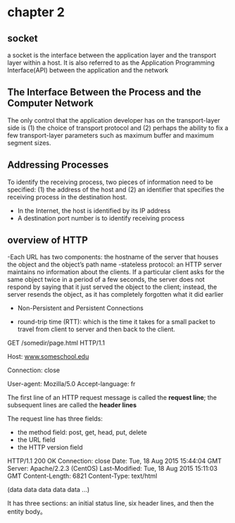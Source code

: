 # chapter 2 

## socket
a socket is the interface between the application layer and the transport layer within a host. It is also referred to as the Application Programming Interface(API) between the application and the network

## The Interface Between the Process and the Computer Network
The only control that the application developer has on the transport-layer side is (1) the choice of transport protocol and (2) perhaps the ability to fix a few transport-layer parameters such as maximum buffer and maximum
segment sizes.

## Addressing Processes
To identify the receiving process, two pieces of information need to be specified: (1) the address of the host and (2) an identifier that specifies the receiving process in the destination host.

- In the Internet, the host is identified by its IP address
- A destination port number is to identify receiving process

## overview of HTTP

-Each URL has two components: the hostname of the server that houses the object and the object’s path name
-stateless protocol: an HTTP server maintains no information about the clients. If a particular client asks for the same object twice in a period of a few seconds, the server does not respond by saying that it just served the object to the client; instead, the server resends the object, as it has completely forgotten what it did earlier

- Non-Persistent and Persistent Connections

- round-trip time (RTT): which is the time it takes for a small packet to travel from client to server and then back to the client.

GET /somedir/page.html HTTP/1.1

Host: www.someschool.edu

Connection: close

User-agent: Mozilla/5.0 Accept-language: fr

The first line of an HTTP request message is called the **request line**; the subsequent lines are called the **header lines**

The request line has three fields: 
- the method field: post, get, head, put, delete 
- the URL field
- the HTTP version field

HTTP/1.1 200 OK
Connection: close
Date: Tue, 18 Aug 2015 15:44:04 GMT
Server: Apache/2.2.3 (CentOS) Last-Modified: Tue, 18 Aug 2015 15:11:03 GMT Content-Length: 6821
Content-Type: text/html

(data data data data data ...)

It has three sections: an initial status line, six header lines, and then the entity body。

